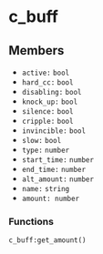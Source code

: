 # c\_buff

## Members

* `active:` `bool`
* `hard_cc:` `bool`
* `disabling:` `bool`
* `knock_up:` `bool`
* `silence:` `bool`
* `cripple:` `bool`
* `invincible:` `bool`
* `slow:` `bool`
* `type:` `number`
* `start_time:` `number`
* `end_time:` `number`
* `alt_amount:` `number`
* `name:` `string`
* `amount: number`

### Functions

```
c_buff:get_amount()
```
